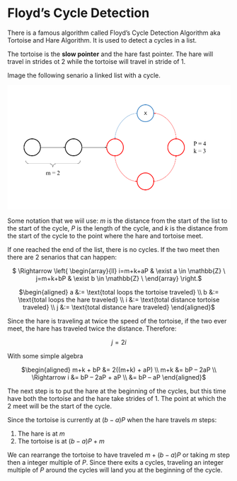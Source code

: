 # Floyd’s Cycle Detection

There is a famous algorithm called Floyd’s Cycle Detection Algorithm aka Tortoise and Hare Algorithm. It is used to detect a cycles in a list.


The tortoise is the **slow pointer** and the hare fast pointer. The hare will travel in strides ot 2 while the tortoise will travel in stride of 1.

Image the following senario a linked list with a cycle.
<center>

![Cycles](https://raw.githubusercontent.com/mxchen2001/mind-palace/master/Assets/algoCoffee/floydCycles.png)

</center>

Some notation that we wiil use: $m$ is the distance from the start of the list to the start of the cycle, $P$ is the length of the cycle, and $k$ is the distance from the start of the cycle to the point where the hare and tortoise meet.

If one reached the end of the list, there is no cycles. If the two meet then there are 2 senarios that can happen:
<center>

$ \Rightarrow \left\{
\begin{array}{ll}
        i=m+k+aP & \exist a \in \mathbb{Z} \\
        j=m+k+bP & \exist b \in \mathbb{Z} \\
\end{array} 
\right.$

$\begin{aligned} a &:= \text{total loops the tortoise traveled} \\
b &:= \text{total loops the hare traveled} \\
i &:= \text{total distance tortoise traveled} \\
j &:= \text{total distance hare traveled} 
\end{aligned}$

</center>

Since the hare is traveling at twice the speed of the tortoise, if the two ever meet, the hare has traveled twice the distance. Therefore:

<center>

$j = 2i$

</center>

With some simple algebra

<center>

$\begin{aligned} 
m+k + bP &= 2((m+k) + aP) \\
m+k &= bP – 2aP \\
\Rightarrow i &=  bP – 2aP + aP \\
&=  bP – aP
\end{aligned}$


</center>

The next step is to put the hare at the beginning of the cycles, but this time have both the tortoise and the hare take strides of 1. The point at which the 2 meet will be the start of the cycle. 

Since the tortoise is currently at $(b-a)P$ when the hare travels $m$ steps:

1. The hare is at $m$
2. The tortoise is at $(b - a)P + m$

We can rearrange the tortoise to have traveled $m + (b - a)P$ or taking $m$ step then a integer multiple of $P$. Since there exits a cycles, traveling an integer multiple of $P$ around the cycles will land you at the beginning of the cycle.


